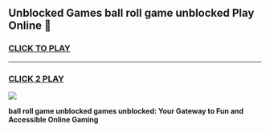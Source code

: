 
## Unblocked Games ball roll game unblocked Play Online 👋
<h3>
<a href="https://news.freeplayer.one?title=ball_roll_game_unblocked&ref=17F">CLICK TO PLAY</a></h3>
<hr>

<h3>
<a href="https://news.freeplayer.one?title=ball_roll_game_unblocked&ref=17F">CLICK 2 PLAY</a>
  
</h3>

<a href="https://news.freeplayer.one?title=ball_roll_game_unblocked&ref=17F/"><img src="https://clearcache.store/games.png"></a>


**ball roll game unblocked games unblocked: Your Gateway to Fun and Accessible Online Gaming**
